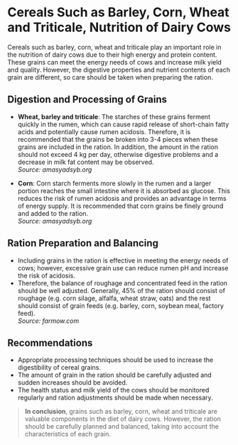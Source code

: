 # Cereals Such as Barley, Corn, Wheat and Triticale, Nutrition of Dairy Cows

Cereals such as barley, corn, wheat and triticale play an important role in the nutrition of dairy cows due to their high energy and protein content. These grains can meet the energy needs of cows and increase milk yield and quality. However, the digestive properties and nutrient contents of each grain are different, so care should be taken when preparing the ration.

## Digestion and Processing of Grains

- **Wheat, barley and triticale**: The starches of these grains ferment quickly in the rumen, which can cause rapid release of short-chain fatty acids and potentially cause rumen acidosis. Therefore, it is recommended that the grains be broken into 3-4 pieces when these grains are included in the ration. In addition, the amount in the ration should not exceed 4 kg per day, otherwise digestive problems and a decrease in milk fat content may be observed.  
  *Source: amasyadsyb.org*

- **Corn**: Corn starch ferments more slowly in the rumen and a larger portion reaches the small intestine where it is absorbed as glucose. This reduces the risk of rumen acidosis and provides an advantage in terms of energy supply. It is recommended that corn grains be finely ground and added to the ration.  
  *Source: amasyadsyb.org*

## Ration Preparation and Balancing

- Including grains in the ration is effective in meeting the energy needs of cows; however, excessive grain use can reduce rumen pH and increase the risk of acidosis. 
- Therefore, the balance of roughage and concentrated feed in the ration should be well adjusted. Generally, 45% of the ration should consist of roughage (e.g. corn silage, alfalfa, wheat straw, oats) and the rest should consist of grain feeds (e.g. barley, corn, soybean meal, factory feed).  
  *Source: farmow.com*

## Recommendations

- Appropriate processing techniques should be used to increase the digestibility of cereal grains.  
- The amount of grain in the ration should be carefully adjusted and sudden increases should be avoided.  
- The health status and milk yield of the cows should be monitored regularly and ration adjustments should be made when necessary.

> **In conclusion**, grains such as barley, corn, wheat and triticale are valuable components in the diet of dairy cows. However, the ration should be carefully planned and balanced, taking into account the characteristics of each grain.
